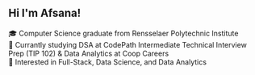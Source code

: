 ## Hi I'm Afsana!

<!--
**afsanab/afsanab** is a ✨ _special_ ✨ repository because its `README.md` (this file) appears on your GitHub profile.

Here are some ideas to get you started:

- 🔭 I’m currently working on 
- 🌱 I’m currently learning ...
- 👯 I’m looking to collaborate on ...
- 🤔 I’m looking for help with ...
- 💬 Ask me about ...
- 📫 How to reach me: ...
- 😄 Pronouns: ...
- ⚡ Fun fact: ...
-->
:mortar_board: Computer Science graduate from Rensselaer Polytechnic Institute <br />
:open_book: Currantly studying DSA at CodePath Intermediate Technical Interview Prep (TIP 102) & Data Analytics at Coop Careers <br />
:briefcase: Interested in Full-Stack, Data Science, and Data Analytics


<!-- https://github.com/ikatyang/emoji-cheat-sheet/blob/master/README.md#objects
-->

